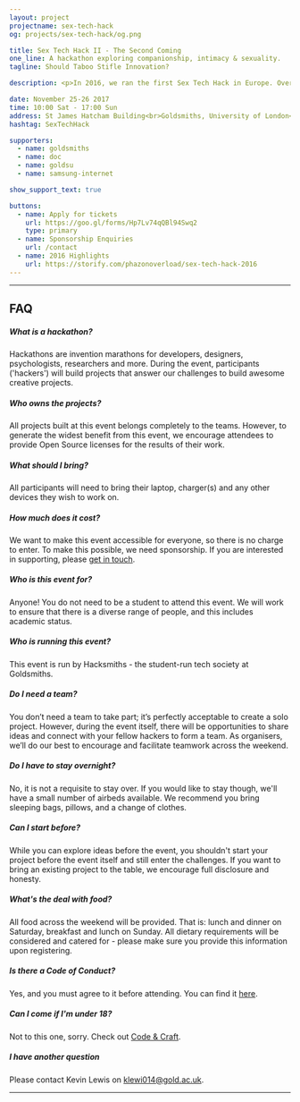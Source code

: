 ```yaml
---
layout: project
projectname: sex-tech-hack
og: projects/sex-tech-hack/og.png

title: Sex Tech Hack II - The Second Coming
one_line: A hackathon exploring companionship, intimacy & sexuality.
tagline: Should Taboo Stifle Innovation?

description: <p>In 2016, we ran the first Sex Tech Hack in Europe. Over 50 attendees from a range of backgrounds joined us for two days of learning, building and sharing (ideas, that is). We had coverage from <a href="https://www.newscientist.com/article/mg23331130-100-how-to-build-better-sex-robots-stop-making-them-look-human">New Scientist</a>, <a href="https://www.girlonthenet.com/2016/12/21/amazing-inventions-from-the-goldsmiths-sex-tech-hack/">Girl on the Net</a>, and <a href="http://www.makery.info/en/2016/12/20/au-premier-sex-tech-hack-un-hackathon-sur-la-sexualite-a-londres/">Makery</a>. You can check out all 14 project videos on <a href="https://www.youtube.com/playlist?list=PLDmeXp90KI9leIRVQGsrOZvFXVo28F8wO">YouTube</a>.</p><p>In 2017, we're going to make it bigger and better than before - inviting more hackers from around the world to build exciting new sex technologies.</p><p>On Friday November 24, we'll also be running a day-long conference to encourage discussion around these themes. We'll shre more information about this event shortly.</p>

date: November 25-26 2017
time: 10:00 Sat - 17:00 Sun
address: St James Hatcham Building<br>Goldsmiths, University of London<br>London,<br>SE14 6AD
hashtag: SexTechHack

supporters:
  - name: goldsmiths
  - name: doc
  - name: goldsu
  - name: samsung-internet

show_support_text: true

buttons:
  - name: Apply for tickets
    url: https://goo.gl/forms/Hp7Lv74qQBl94Swq2
    type: primary
  - name: Sponsorship Enquiries
    url: /contact
  - name: 2016 Highlights
    url: https://storify.com/phazonoverload/sex-tech-hack-2016
---
```


<hr>
<section class="project-faq">
  <div class="container">
    <h2>FAQ</h2>
    <div class="row">
      <div class="col-md-4">
        <div class="text-block">
          <h5>What is a hackathon?</h5>
          <p>Hackathons are invention marathons for developers, designers, psychologists, researchers and more. During the event, participants ('hackers') will build projects that answer our challenges to build awesome creative projects.</p>
        </div>
        <div class="text-block">
          <h5>Who owns the projects?</h5>
          <p>All projects built at this event belongs completely to the teams. However, to generate the widest benefit from this event, we encourage attendees to provide Open Source licenses for the results of their work.</p>
        </div>
        <div class="text-block">
          <h5>What should I bring?</h5>
          <p>All participants will need to bring their laptop, charger(s) and any other devices they wish to work on.</p>
        </div>
        <div class="text-block">
          <h5>How much does it cost?</h5>
          <p>We want to make this event accessible for everyone, so there is no charge to enter. To make this possible, we need sponsorship. If you are interested in supporting, please <a href="/contact">get in touch</a>.</p>
        </div>
      </div>
      <div class="col-md-4">
        <div class="text-block">
          <h5>Who is this event for?</h5>
          <p>Anyone! You do not need to be a student to attend this event. We will work to ensure that there is a diverse range of people, and this includes academic status.</p>
        </div>
        <div class="text-block">
          <h5>Who is running this event?</h5>
          <p>This event is run by Hacksmiths - the student-run tech society at Goldsmiths.</p>
        </div>
        <div class="text-block">
          <h5>Do I need a team?</h5>
          <p>You don’t need a team to take part; it’s perfectly acceptable to create a solo project. However, during the event itself, there will be opportunities to share ideas and connect with your fellow hackers to form a team. As organisers, we’ll do our best to encourage and facilitate teamwork across the weekend.</p>
        </div>
        <div class="text-block">
          <h5>Do I have to stay overnight?</h5>
          <p>No, it is not a requisite to stay over. If you would like to stay though, we'll have a small number of airbeds available. We recommend you bring sleeping bags, pillows, and a change of clothes.</p>
        </div>
      </div>
      <div class="col-md-4">
        <div class="text-block">
          <h5>Can I start before?</h5>
          <p>While you can explore ideas before the event, you shouldn't start your project before the event itself and still enter the challenges. If you want to bring an existing project to the table, we encourage full disclosure and honesty.</p>
        </div>
        <div class="text-block">
          <h5>What's the deal with food?</h5>
          <p>All food across the weekend will be provided. That is: lunch and dinner on Saturday, breakfast and lunch on Sunday. All dietary requirements will be considered and catered for - please make sure you provide this information upon registering.</p>
        </div>
        <div class="text-block">
          <h5>Is there a Code of Conduct?</h5>
          <p>Yes, and you must agree to it before attending. You can find it <a href="https://github.com/hacksmiths/code-of-conduct/blob/master/SEX.md">here</a>.</p>
        </div>
        <div class="text-block">
          <h5>Can I come if I'm under 18?</h5>
          <p>Not to this one, sorry. Check out <a href="/craft">Code & Craft</a>.</p>
        </div>
        <div class="text-block">
          <h5>I have another question</h5>
          <p>Please contact Kevin Lewis on <a href="mailto:klewi014@gold.ac.uk">klewi014@gold.ac.uk</a>.</p>
        </div>
      </div>
    </div>
  </div>
</section>
<hr>

